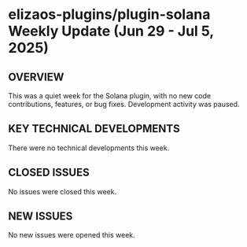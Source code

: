 # elizaos-plugins/plugin-solana Weekly Update (Jun 29 - Jul 5, 2025)

## OVERVIEW
This was a quiet week for the Solana plugin, with no new code contributions, features, or bug fixes. Development activity was paused.

## KEY TECHNICAL DEVELOPMENTS
There were no technical developments this week.

## CLOSED ISSUES
No issues were closed this week.

## NEW ISSUES
No new issues were opened this week.